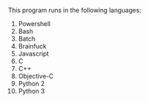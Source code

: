 This program runs in the following languages:
1. Powershell
2. Bash
3. Batch
4. Brainfuck
5. Javascript
6. C
7. C++
8. Objective-C
9. Python 2 
10. Python 3
